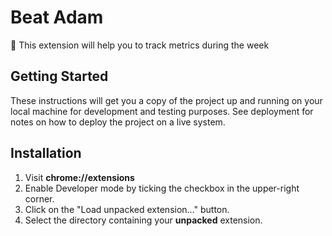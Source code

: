 # Beat Adam

👊 This extension will help you to track metrics during the week



## Getting Started

These instructions will get you a copy of the project up and running on your local machine for development and testing purposes. See deployment for notes on how to deploy the project on a live system.




## Installation

1. Visit **chrome://extensions**
2. Enable Developer mode by ticking the checkbox in the upper-right corner.
3. Click on the "Load unpacked extension..." button.
4. Select the directory containing your **unpacked** extension.
